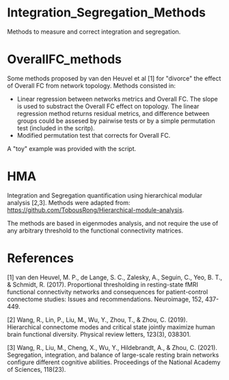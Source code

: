 # Integration_Segregation_Methods
Methods to measure and correct integration and segregation.

# OverallFC_methods

Some methods proposed by van den Heuvel et al [1] for "divorce" the effect of Overall FC from network topology. Methods consisted in:

* Linear regression between networks metrics and Overall FC. The slope is used to substract the Overall FC effect on topology. 
The linear regression method returns residual metrics, and difference between groups could be assesed by pairwise tests or 
by a simple permutation test (included in the scritp).
* Modified permutation test that corrects for Overall FC.

A "toy" example was provided with the script.

# HMA

Integration and Segregation quantification using hierarchical modular analysis [2,3]. Methods were adapted from: https://github.com/TobousRong/Hierarchical-module-analysis.

The methods are based in eigenmodes analysis, and not require the use of any arbitrary threshold to the functional connectivity matrices.

# References

[1] van den Heuvel, M. P., de Lange, S. C., Zalesky, A., Seguin, C., Yeo, B. T., 
& Schmidt, R. (2017). Proportional thresholding in resting-state fMRI functional 
connectivity networks and consequences for patient-control connectome 
studies: Issues and recommendations. Neuroimage, 152, 437-449.

[2] Wang, R., Lin, P., Liu, M., Wu, Y., Zhou, T., & Zhou, C. (2019). 
Hierarchical connectome modes and critical state jointly maximize 
human brain functional diversity. Physical review letters, 123(3), 
038301.

[3] Wang, R., Liu, M., Cheng, X., Wu, Y., Hildebrandt, A., & Zhou, C. (2021). 
Segregation, integration, and balance of large-scale resting brain networks 
configure different cognitive abilities. Proceedings of the National Academy 
of Sciences, 118(23).






